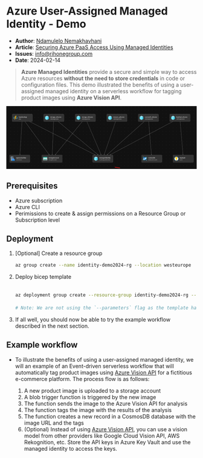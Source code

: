 # Azure User-Assigned Managed Identity - Demo

* **Author**: [Ndamulelo Nemakhavhani](https://blog.ndamulelo.co.za/about)
* **Article**: [Securing Azure PaaS Access Using Managed Identities](https://blog.ndamulelo.co.za/azure-user-assigned-managed-identity-demo)
* **Issues**: [info@rihonegroup.com](mailto:info@info@rihonegroup.com)
* **Date**: 2024-02-14

> **Azure Managed Identities** provide a secure and simple way to access Azure resources **without the need to store credentials** in code or configuration files. This  demo illustrated the benefits of using a user-assigned managed identity on a serverless workflow for tagging product images using **Azure Vision API**.



 ![Azure User-Assigned Managed Identity - Demo](./azure-managed-identity-template.png)


## Prerequisites

- Azure subscription
- Azure CLI
- Perimissions to create & assign permissions on a Resource Group or Subscription level

## Deployment

1. [Optional] Create a resource group

   ```bash
   az group create --name identity-demo2024-rg --location westeurope
   ```

2. Deploy bicep template

   ```bash

   az deployment group create --resource-group identity-demo2024-rg --template-file ./main.bicep

   # Note: We are not using the `--parameters` flag as the template has default values for the parameters. You could create a parameters file or enter the values directly in the command line if you want to override the default values.
   ```

3. If all well, you should now be able to try the example workflow described in the next section.


## Example workflow

- To illustrate the benefits of using a user-assigned managed identity, we will an example of an Event-driven serverless workflow 
that will automatically tag product images using [Azure Vision API](https://azure.microsoft.com/en-us/products/ai-services/ai-vision) for a fictitious e-commerce platform. The process flow is as follows:

  1. A new product image is uploaded to a storage account
  2. A blob trigger function is triggered by the new image
  3. The function sends the image to the Azure Vision API for analysis
  4. The function tags the image with the results of the analysis
  5. The function creates a new record in a CosmosDB database with the image URL and the tags
  6. (Optional) Instead of using [Azure Vision API](https://azure.microsoft.com/en-us/products/ai-services/ai-vision), you can use a vision model from other providers like Google Cloud Vision API, AWS Rekognition, etc. Store 
    the API keys in Azure Key Vault and use the managed identity to access the keys.